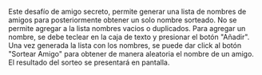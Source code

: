 Este desafío de amigo secreto, permite generar una lista de nombres de amigos para posteriormente obtener un solo nombre sorteado.
No se permite agregar a la lista nombres vacios o duplicados.
Para agregar un nombre, se debe teclear en la caja de texto y presionar el botón "Añadir".
Una vez generada la lista con los nombres, se puede dar click al botón "Sortear Amigo" para obtener de manera aleatoria el nombre de un amigo.
El resultado del sorteo se presentará en pantalla.
